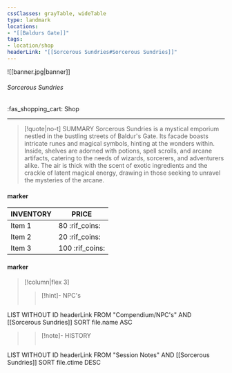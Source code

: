 ```yaml
---
cssClasses: grayTable, wideTable
type: landmark
locations:
- "[[Baldurs Gate]]"
tags:
- location/shop
headerLink: "[[Sorcerous Sundries#Sorcerous Sundries]]"
---
```


![[banner.jpg|banner]]
###### Sorcerous Sundries
<span class="sub2">:fas_shopping_cart: Shop</span>
___

> [!quote|no-t] SUMMARY
>Sorcerous Sundries is a mystical emporium nestled in the bustling streets of Baldur's Gate. Its facade boasts intricate runes and magical symbols, hinting at the wonders within. Inside, shelves are adorned with potions, spell scrolls, and arcane artifacts, catering to the needs of wizards, sorcerers, and adventurers alike. The air is thick with the scent of exotic ingredients and the crackle of latent magical energy, drawing in those seeking to unravel the mysteries of the arcane.

#### marker
| INVENTORY                  | PRICE |
| -------------------------- | ----- |
| Item 1 | 80 <span class="goldcoin">:rif_coins:</span>  |
| Item 2 | 20 <span class="silvercoin">:rif_coins:</span>   |
| Item 3 | 100 <span class="coppercoin">:rif_coins:</span>  |

<span class="clearfix"></span>

#### marker
> [!column|flex 3]
> > [!hint]-  NPC's
> >```dataview
LIST WITHOUT ID headerLink
FROM "Compendium/NPC's" AND [[Sorcerous Sundries]]
SORT file.name ASC
> 
>> [!note]- HISTORY
>>```dataview
LIST WITHOUT ID headerLink
FROM "Session Notes" AND [[Sorcerous Sundries]]
SORT file.ctime DESC